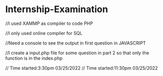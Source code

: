 # Internship-Examination

//I used XAMMP as compiler to code PHP

//I only used online compiler for SQL

//Need a console to see the output in first question in JAVASCRIPT

//I create a input.php file for some question in part 2 so that only the function is in the index.php

// Time started:3:30pm 03/25/2022
// Time started:11:30pm 03/25/2022
